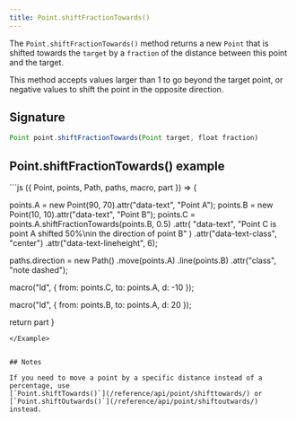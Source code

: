 ```yaml
---
title: Point.shiftFractionTowards()
---
```


The `Point.shiftFractionTowards()` method returns a new `Point` that is shifted
towards the `target` by a `fraction` of the distance between this point and the
target.

This method accepts values larger than 1 to go beyond the target point, or
negative values to shift the point in the opposite direction.

## Signature

```js
Point point.shiftFractionTowards(Point target, float fraction)
```

## Point.shiftFractionTowards() example

<Example caption="An example of the Point.shiftFractionTowards() method">
```js
({ Point, points, Path, paths, macro, part }) => {

  points.A = new Point(90, 70).attr("data-text", "Point A");
  points.B = new Point(10, 10).attr("data-text", "Point B");
  points.C = points.A.shiftFractionTowards(points.B, 0.5)
    .attr(
      "data-text",
      "Point C is point A shifted 50%\nin the direction of point B"
    )
    .attr("data-text-class", "center")
    .attr("data-text-lineheight", 6);
  
  paths.direction = new Path()
    .move(points.A)
    .line(points.B)
    .attr("class", "note dashed");
  
  macro("ld", {
    from: points.C,
    to: points.A,
    d: -10
  });
  
  macro("ld", {
    from: points.B,
    to: points.A,
    d: 20
  });

  return part
}
```
</Example>


## Notes

If you need to move a point by a specific distance instead of a percentage, use
[`Point.shiftTowards()`](/reference/api/point/shifttowards/) or
[`Point.shiftOutwards()`](/reference/api/point/shiftoutwards/) instead.
